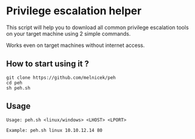 # Privilege escalation helper

This script will help you to download all common privilege escalation tools on your target machine using 2 simple commands.

Works even on target machines without internet access.

## How to start using it ?

```
git clone https://github.com/melnicek/peh
cd peh
sh peh.sh
```

## Usage

```
Usage: peh.sh <linux/windows> <LHOST> <LPORT>

Example: peh.sh linux 10.10.12.14 80
```
